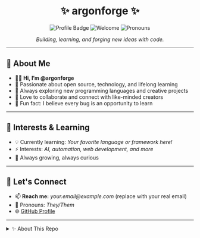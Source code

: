 <h1 align="center">✨ argonforge ✨</h1>

<p align="center">
  <img src="https://img.shields.io/badge/GitHub-argonforge-181717?style=flat-square&logo=github" alt="Profile Badge" />
  <img src="https://img.shields.io/badge/Welcome-%F0%9F%91%8B-ff69b4?style=flat-square" alt="Welcome" />
  <img src="https://img.shields.io/badge/Pronouns-They%2FThem-blueviolet?style=flat-square" alt="Pronouns" />
</p>

<p align="center">
  <em>Building, learning, and forging new ideas with code.</em>
</p>

---

## 👋 About Me

- 🧑‍💻 **Hi, I’m @argonforge**
- 🌈 Passionate about open source, technology, and lifelong learning
- 🔭 Always exploring new programming languages and creative projects
- 🤝 Love to collaborate and connect with like-minded creators
- 🧩 Fun fact: I believe every bug is an opportunity to learn

---

## 🚀 Interests & Learning

- 💡 Currently learning: _Your favorite language or framework here!_
- ⚡ Interests: _AI, automation, web development, and more_
- 🌱 Always growing, always curious

---

## 🤝 Let's Connect

- 📫 **Reach me:** _your.email@example.com_ (replace with your real email)
- 💬 Pronouns: _They/Them_
- 🌐 [GitHub Profile](https://github.com/argonforge)

---

<details>
<summary>✨ About This Repo</summary>
<br>
<blockquote>
  <p>
    This <b>special</b> repository is the profile README for <code>@argonforge</code>.<br>
    It appears on your GitHub profile!<br>
    <em>Click the Preview link above to see your changes.</em>
  </p>
</blockquote>
</details>
